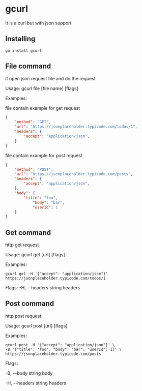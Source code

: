 # gcurl
It is a curl but with json support

## Installing
```shell
go install gcurl
```

## File command
it open json request file and do the request

Usage:
  gcurl file [file name] [flags]

Examples:

file contain example for get request

```json
{
    "method": "GET",
    "url": "https://jsonplaceholder.typicode.com/todos/1",
    "headers": {
        "accept": "application/json",
    }
}
```

file contain example for post request
```json
{
    "method": "POST",
    "url": "https://jsonplaceholder.typicode.com/posts",
    "headers": {
        "accept": "application/json",
    },
    "body": {
        "title": "foo",
            "body": "bar",
            "userId": 1
    }
}
```

## Get command
http get request

Usage:
  gcurl get [url] [flags]

Examples:

```shell
gcurl get -H '{"accept": "application/json"}' https://jsonplaceholder.typicode.com/todos/1
``` 

Flags:
  -H, --headers string   headers

## Post command
http post request

Usage:
  gcurl post [url] [flags]

Examples:

```shell
gcurl post -H '{"accept": "application/json"}' \
-B '{"title": "foo", "body": "bar", "userId": 1}' \
https://jsonplaceholder.typicode.com/posts
```


Flags:

  -B, --body string      body

  -H, --headers string   headers

